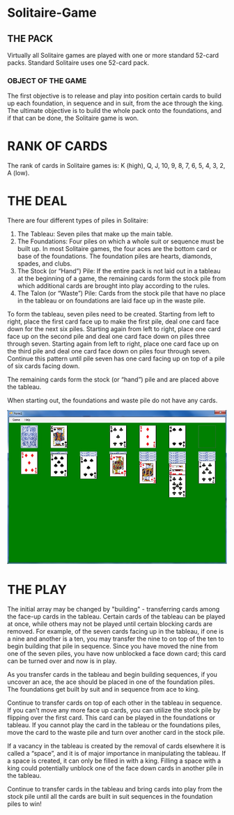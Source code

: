 # Solitaire-Game
## THE PACK
Virtually all Solitaire games are played with one or more standard 52-card packs. Standard Solitaire uses one 52-card pack.

### OBJECT OF THE GAME
The first objective is to release and play into position certain cards to build up each foundation, in sequence and in suit, from the ace through the king. The ultimate objective is to build the whole pack onto the foundations, and if that can be done, the Solitaire game is won.

# RANK OF CARDS
The rank of cards in Solitaire games is: K (high), Q, J, 10, 9, 8, 7, 6, 5, 4, 3, 2, A (low).

# THE DEAL
There are four different types of piles in Solitaire:

1. The Tableau: Seven piles that make up the main table.
2. The Foundations: Four piles on which a whole suit or sequence must be built up. In most Solitaire games, the four aces are the bottom card or base of the foundations. The foundation piles are hearts, diamonds, spades, and clubs.
3. The Stock (or “Hand”) Pile: If the entire pack is not laid out in a tableau at the beginning of a game, the remaining cards form the stock pile from which additional cards are brought into play according to the rules.
4. The Talon (or “Waste”) Pile: Cards from the stock pile that have no place in the tableau or on foundations are laid face up in the waste pile.

To form the tableau, seven piles need to be created. Starting from left to right, place the first card face up to make the first pile, deal one card face down for the next six piles. Starting again from left to right, place one card face up on the second pile and deal one card face down on piles three through seven. Starting again from left to right, place one card face up on the third pile and deal one card face down on piles four through seven. Continue this pattern until pile seven has one card facing up on top of a pile of six cards facing down.

The remaining cards form the stock (or “hand”) pile and are placed above the tableau.

When starting out, the foundations and waste pile do not have any cards.

<p align="center">
<img src="https://github.com/mandanaGh/Solitaire-Game/blob/main/images/CardGame.jpg" width="600"></p>


# THE PLAY
The initial array may be changed by "building" - transferring cards among the face-up cards in the tableau. Certain cards of the tableau can be played at once, while others may not be played until certain blocking cards are removed. For example, of the seven cards facing up in the tableau, if one is a nine and another is a ten, you may transfer the nine to on top of the ten to begin building that pile in sequence. Since you have moved the nine from one of the seven piles, you have now unblocked a face down card; this card can be turned over and now is in play.

As you transfer cards in the tableau and begin building sequences, if you uncover an ace, the ace should be placed in one of the foundation piles. The foundations get built by suit and in sequence from ace to king.

Continue to transfer cards on top of each other in the tableau in sequence. If you can’t move any more face up cards, you can utilize the stock pile by flipping over the first card. This card can be played in the foundations or tableau. If you cannot play the card in the tableau or the foundations piles, move the card to the waste pile and turn over another card in the stock pile.

If a vacancy in the tableau is created by the removal of cards elsewhere it is called a “space”, and it is of major importance in manipulating the tableau. If a space is created, it can only be filled in with a king. Filling a space with a king could potentially unblock one of the face down cards in another pile in the tableau.

Continue to transfer cards in the tableau and bring cards into play from the stock pile until all the cards are built in suit sequences in the foundation piles to win!
